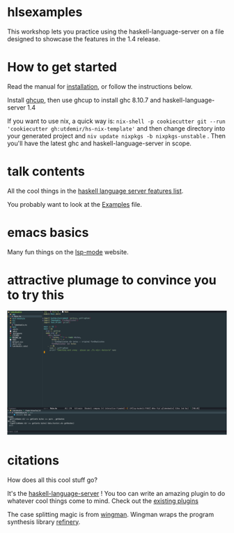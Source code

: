 # hlsexamples
This workshop lets you practice using the haskell-language-server on a file designed to showcase the features in the 1.4 release.

# How to get started
Read the manual for [installation](https://haskell-language-server.readthedocs.io/en/latest/installation.html), or follow the instructions below.

Install [ghcup](https://www.haskell.org/ghcup/), then use ghcup to install ghc 8.10.7 and haskell-language-server 1.4

If you want to use nix, a quick way is: `nix-shell -p cookiecutter git --run 'cookiecutter gh:utdemir/hs-nix-template'` and then change directory into your generated project and `niv update nixpkgs -b nixpkgs-unstable` .
Then you'll have the latest ghc and haskell-language-server in scope.

# talk contents
All the cool things in the [haskell language server features list](https://haskell-language-server.readthedocs.io/en/latest/features.html).

You probably want to look at the [Examples](src/Examples.hs) file.

# emacs basics
Many fun things on the [lsp-mode](https://emacs-lsp.github.io/lsp-mode/) website.

# attractive plumage to convince you to try this

![emacs-hls](emacs-hls.svg)

# citations

How does all this cool stuff go?

It's the [haskell-language-server](https://github.com/haskell/haskell-language-server/) ! You too can write an amazing plugin to do whatever cool things come to mind. Check out the [existing plugins](https://github.com/haskell/haskell-language-server/tree/master/plugins)

The case splitting magic is from [wingman](https://haskellwingman.dev/). Wingman wraps the program synthesis library [refinery](https://github.com/TOTBWF/refinery/).
